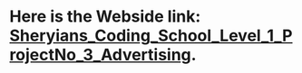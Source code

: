 # Here is the Webside link: [Sheryians_Coding_School_Level_1_ProjectNo_3_Advertising](https://github.com/PratikRameshMajage/Sheryians_Coding_School_Level_1_ProjectNo_3_Advertising/settings/pages****v).
